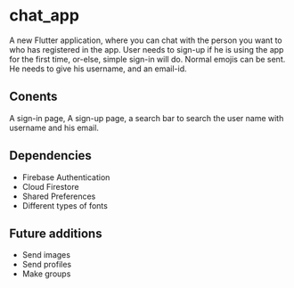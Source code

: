 # chat_app

A new Flutter application, where you can chat with the person you want to who has registered in the app. 
User needs to sign-up if he is using the app for the first time, or-else, simple sign-in will do. Normal emojis can be sent.
He needs to give his username, and an email-id.

## Conents

A sign-in page, A sign-up page, a search bar to search the user name with username and his email.

## Dependencies

- Firebase Authentication
- Cloud Firestore
- Shared Preferences
- Different types of fonts

## Future additions

- Send images
- Send profiles
- Make groups
